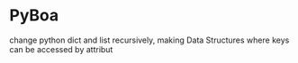 # PyBoa

change python dict and list recursively, making Data Structures where keys can be accessed by attribut
